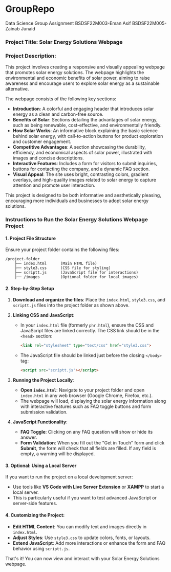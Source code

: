 # GroupRepo
Data Science Group Assignment
BSDSF22M003-Eman Asif
BSDSF22M005-Zainab Junaid
### Project Title: **Solar Energy Solutions Webpage**

### Project Description:
This project involves creating a responsive and visually appealing webpage that promotes solar energy solutions. The webpage highlights the environmental and economic benefits of solar power, aiming to raise awareness and encourage users to explore solar energy as a sustainable alternative.

The webpage consists of the following key sections:
- **Introduction**: A colorful and engaging header that introduces solar energy as a clean and carbon-free source.
- **Benefits of Solar**: Sections detailing the advantages of solar energy, such as being renewable, cost-effective, and environmentally friendly.
- **How Solar Works**: An informative block explaining the basic science behind solar energy, with call-to-action buttons for product exploration and customer engagement.
- **Competitive Advantages**: A section showcasing the durability, efficiency, and economical aspects of solar power, illustrated with images and concise descriptions.
- **Interactive Features**: Includes a form for visitors to submit inquiries, buttons for contacting the company, and a dynamic FAQ section.
- **Visual Appeal**: The site uses bright, contrasting colors, gradient overlays, and high-quality images related to solar energy to capture attention and promote user interaction.

This project is designed to be both informative and aesthetically pleasing, encouraging more individuals and businesses to adopt solar energy solutions.
### Instructions to Run the Solar Energy Solutions Webpage Project

#### 1. **Project File Structure**
Ensure your project folder contains the following files:
```
/project-folder
    ├── index.html      (Main HTML file)
    ├── style3.css      (CSS file for styling)
    ├── scriptt.js      (JavaScript file for interactions)
    ├── /images         (Optional folder for local images)
```

#### 2. **Step-by-Step Setup**
1. **Download and organize the files**: Place the `index.html`, `style3.css`, and `scriptt.js` files into the project folder as shown above.

2. **Linking CSS and JavaScript**: 
   - In your `index.html` file (formerly `phr.html`), ensure the CSS and JavaScript files are linked correctly. The CSS link should be in the `<head>` section:
     ```html
     <link rel="stylesheet" type="text/css" href="style3.css">
     ```
   - The JavaScript file should be linked just before the closing `</body>` tag:
     ```html
     <script src="scriptt.js"></script>
     ```

3. **Running the Project Locally**:
   - **Open `index.html`**: Navigate to your project folder and open `index.html` in any web browser (Google Chrome, Firefox, etc.).
   - The webpage will load, displaying the solar energy information along with interactive features such as FAQ toggle buttons and form submission validation.

4. **JavaScript Functionality**:
   - **FAQ Toggle**: Clicking on any FAQ question will show or hide its answer.
   - **Form Validation**: When you fill out the "Get in Touch" form and click **Submit**, the form will check that all fields are filled. If any field is empty, a warning will be displayed.

#### 3. **Optional: Using a Local Server**
If you want to run the project on a local development server:
   - Use tools like **VS Code with Live Server Extension** or **XAMPP** to start a local server.
   - This is particularly useful if you want to test advanced JavaScript or server-side features.

#### 4. **Customizing the Project**:
- **Edit HTML Content**: You can modify text and images directly in `index.html`.
- **Adjust Styles**: Use `style3.css` to update colors, fonts, or layouts.
- **Extend JavaScript**: Add more interactions or enhance the form and FAQ behavior using `scriptt.js`.

That's it! You can now view and interact with your Solar Energy Solutions webpage.